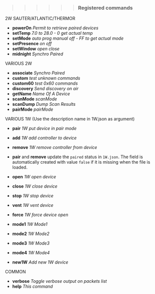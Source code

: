 > > > > > > ### Registered commands
2W SAUTER/ATLANTIC/THERMOR
- **powerOn**     _Permit to retrieve paired devices_
- **setTemp**     _7.0 to 28.0 - 0 get actual temp_
- **setMode**     _auto prog manual off - FF to get actual mode_
- **setPresence** _on off_
- **setWindow**   _open close_
- **midnight**    _Synchro Paired_

VARIOUS 2W
- **associate**   _Synchro Paired_
- **custom**      _test unknown commands_
- **custom60**    _test 0x60 commands_
- **discovery**   _Send discovery on air_
- **getName**     _Name Of A Device_
- **scanMode**    _scanMode_
- **scanDump**    _Dump Scan Results_
- **pairMode**    _pairMode_

VARIOUS 1W (Use the description name in 1W.json as argument)
- **pair**      _1W put device in pair mode_
- **add**       _1W add controller to device_
- **remove**    _1W remove controller from device_

- **pair** and **remove** update the `paired` status in `1W.json`. The field is automatically created with value `false` if it is missing when the file is loaded.

- **open**      _1W open device_
- **close**     _1W close device_
- **stop**      _1W stop device_
- **vent**      _1W vent device_
- **force**     _1W force device open_
- **mode1**     _1W Mode1_
- **mode2**     _1W Mode2_
- **mode3**     _1W Mode3_
- **mode4**     _1W Mode4_
- **new1W**    _Add new 1W device_

COMMON
- **verbose**   _Toggle verbose output on packets list_
- **help**      _This command_